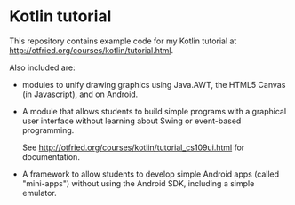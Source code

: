 # Kotlin tutorial

This repository contains example code for my Kotlin tutorial at
http://otfried.org/courses/kotlin/tutorial.html.

Also included are:

* modules to unify drawing graphics using Java.AWT, the HTML5 Canvas
  (in Javascript), and on Android.

* A module that allows students to build simple programs with a
  graphical user interface without learning about Swing or event-based
  programming.

  See http://otfried.org/courses/kotlin/tutorial_cs109ui.html for
  documentation.

* A framework to allow students to develop simple Android apps (called
  "mini-apps") without using the Android SDK, including a simple
  emulator.

